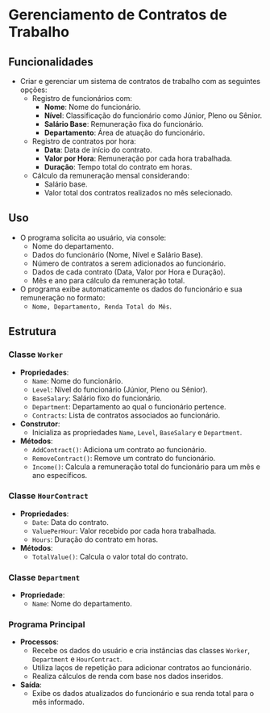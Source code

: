 # Gerenciamento de Contratos de Trabalho

## Funcionalidades
- Criar e gerenciar um sistema de contratos de trabalho com as seguintes opções:
  - Registro de funcionários com:
    - **Nome**: Nome do funcionário.
    - **Nível**: Classificação do funcionário como Júnior, Pleno ou Sênior.
    - **Salário Base**: Remuneração fixa do funcionário.
    - **Departamento**: Área de atuação do funcionário.
  - Registro de contratos por hora:
    - **Data**: Data de início do contrato.
    - **Valor por Hora**: Remuneração por cada hora trabalhada.
    - **Duração**: Tempo total do contrato em horas.
  - Cálculo da remuneração mensal considerando:
    - Salário base.
    - Valor total dos contratos realizados no mês selecionado.

## Uso
- O programa solicita ao usuário, via console:
  - Nome do departamento.
  - Dados do funcionário (Nome, Nível e Salário Base).
  - Número de contratos a serem adicionados ao funcionário.
  - Dados de cada contrato (Data, Valor por Hora e Duração).
  - Mês e ano para cálculo da remuneração total.
- O programa exibe automaticamente os dados do funcionário e sua remuneração no formato:
  - `Nome, Departamento, Renda Total do Mês`.

## Estrutura

### Classe `Worker`
- **Propriedades**:
  - `Name`: Nome do funcionário.
  - `Level`: Nível do funcionário (Júnior, Pleno ou Sênior).
  - `BaseSalary`: Salário fixo do funcionário.
  - `Department`: Departamento ao qual o funcionário pertence.
  - `Contracts`: Lista de contratos associados ao funcionário.
- **Construtor**:
  - Inicializa as propriedades `Name`, `Level`, `BaseSalary` e `Department`.
- **Métodos**:
  - `AddContract()`: Adiciona um contrato ao funcionário.
  - `RemoveContract()`: Remove um contrato do funcionário.
  - `Income()`: Calcula a remuneração total do funcionário para um mês e ano específicos.

### Classe `HourContract`
- **Propriedades**:
  - `Date`: Data do contrato.
  - `ValuePerHour`: Valor recebido por cada hora trabalhada.
  - `Hours`: Duração do contrato em horas.
- **Métodos**:
  - `TotalValue()`: Calcula o valor total do contrato.

### Classe `Department`
- **Propriedade**:
  - `Name`: Nome do departamento.

### Programa Principal
- **Processos**:
  - Recebe os dados do usuário e cria instâncias das classes `Worker`, `Department` e `HourContract`.
  - Utiliza laços de repetição para adicionar contratos ao funcionário.
  - Realiza cálculos de renda com base nos dados inseridos.
- **Saída**:
  - Exibe os dados atualizados do funcionário e sua renda total para o mês informado.
